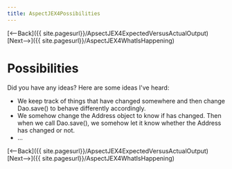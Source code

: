 ```yaml
---
title: AspectJEX4Possibilities
---
```

[<--Back]({{ site.pagesurl}}/ApsectJEX4ExpectedVersusActualOutput) [Next-->]({{ site.pagesurl}}/AspectJEX4WhatIsHappening)

# Possibilities
Did you have any ideas? Here are some ideas I've heard:
* We keep track of things that have changed somewhere and then change Dao.save() to behave differently accordingly.
* We somehow change the Address object to know if has changed. Then when we call Dao.save(), we somehow let it know whether the Address has changed or not.
* ...

[<--Back]({{ site.pagesurl}}/ApsectJEX4ExpectedVersusActualOutput) [Next-->]({{ site.pagesurl}}/AspectJEX4WhatIsHappening)
